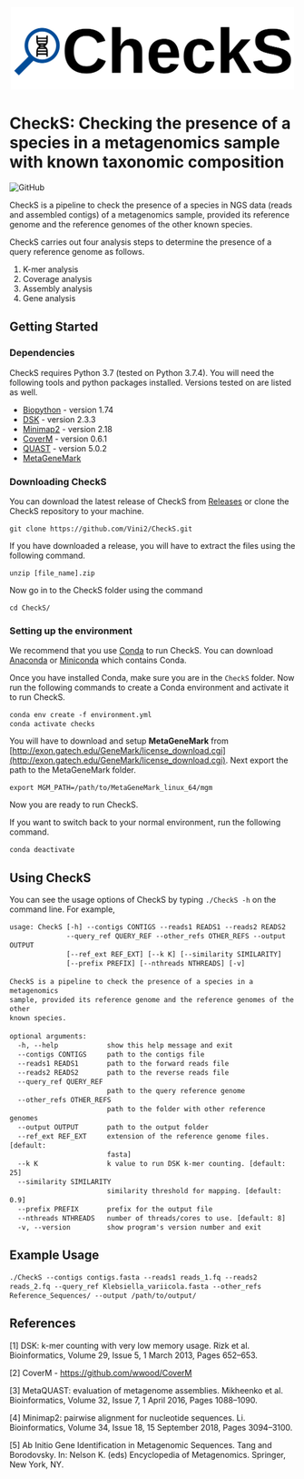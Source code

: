 <p align="center">
  <img src="CheckS_Logo.png" width="500" title="CheckS logo" alt="CheckS logo">
</p>

# CheckS: Checking the presence of a species in a metagenomics sample with known taxonomic composition

![GitHub](https://img.shields.io/github/license/Vini2/CheckS)


CheckS is a pipeline to check the presence of a species in NGS data (reads and assembled contigs) of a metagenomics sample, provided its reference genome and the reference genomes of the other known species. 

CheckS carries out four analysis steps to determine the presence of a query reference genome as follows.
1. K-mer analysis
2. Coverage analysis
3. Assembly analysis
4. Gene analysis
                                          
## Getting Started

### Dependencies
CheckS requires Python 3.7 (tested on Python 3.7.4). You will need the following tools and python packages installed. Versions tested on are listed as well.
* [Biopython](https://biopython.org/) - version 1.74
* [DSK](https://github.com/GATB/dsk) - version 2.3.3
* [Minimap2](https://github.com/lh3/minimap2) - version 2.18
* [CoverM](https://github.com/wwood/CoverM) - version 0.6.1
* [QUAST](http://bioinf.spbau.ru/quast) - version 5.0.2
* [MetaGeneMark](http://exon.gatech.edu/GeneMark/license_download.cgi)

### Downloading CheckS
You can download the latest release of CheckS from [Releases](https://github.com/Vini2/CheckS/releases) or clone the CheckS repository to your machine.

```
git clone https://github.com/Vini2/CheckS.git
```

If you have downloaded a release, you will have to extract the files using the following command.

```
unzip [file_name].zip
```

Now go in to the CheckS folder using the command

```
cd CheckS/
```

### Setting up the environment
We recommend that you use [Conda](https://docs.conda.io/en/latest/) to run CheckS. You can download [Anaconda](https://www.anaconda.com/distribution/) or [Miniconda](https://docs.conda.io/en/latest/miniconda.html) which contains Conda.

Once you have installed Conda, make sure you are in the `CheckS` folder. Now run the following commands to create a Conda environment and activate it to run CheckS.

```
conda env create -f environment.yml
conda activate checks
```

You will have to download and setup **MetaGeneMark** from [http://exon.gatech.edu/GeneMark/license_download.cgi](http://exon.gatech.edu/GeneMark/license_download.cgi). Next export the path to the MetaGeneMark folder.

```
export MGM_PATH=/path/to/MetaGeneMark_linux_64/mgm
```

Now you are ready to run CheckS.

If you want to switch back to your normal environment, run the following command.

```
conda deactivate
```

## Using CheckS
You can see the usage options of CheckS by typing `./CheckS -h` on the command line. For example,
```
usage: CheckS [-h] --contigs CONTIGS --reads1 READS1 --reads2 READS2
              --query_ref QUERY_REF --other_refs OTHER_REFS --output OUTPUT
              [--ref_ext REF_EXT] [--k K] [--similarity SIMILARITY]
              [--prefix PREFIX] [--nthreads NTHREADS] [-v]

CheckS is a pipeline to check the presence of a species in a metagenomics
sample, provided its reference genome and the reference genomes of the other
known species.

optional arguments:
  -h, --help            show this help message and exit
  --contigs CONTIGS     path to the contigs file
  --reads1 READS1       path to the forward reads file
  --reads2 READS2       path to the reverse reads file
  --query_ref QUERY_REF
                        path to the query reference genome
  --other_refs OTHER_REFS
                        path to the folder with other reference genomes
  --output OUTPUT       path to the output folder
  --ref_ext REF_EXT     extension of the reference genome files. [default:
                        fasta]
  --k K                 k value to run DSK k-mer counting. [default: 25]
  --similarity SIMILARITY
                        similarity threshold for mapping. [default: 0.9]
  --prefix PREFIX       prefix for the output file
  --nthreads NTHREADS   number of threads/cores to use. [default: 8]
  -v, --version         show program's version number and exit
```

## Example Usage

```
./CheckS --contigs contigs.fasta --reads1 reads_1.fq --reads2 reads_2.fq --query_ref Klebsiella_variicola.fasta --other_refs Reference_Sequences/ --output /path/to/output/
```

## References

[1] DSK: k-mer counting with very low memory usage. Rizk et al. Bioinformatics, Volume 29, Issue 5, 1 March 2013, Pages 652–653.

[2] CoverM - https://github.com/wwood/CoverM

[3] MetaQUAST: evaluation of metagenome assemblies. Mikheenko et al. Bioinformatics, Volume 32, Issue 7, 1 April 2016, Pages 1088–1090.

[4] Minimap2: pairwise alignment for nucleotide sequences. Li. Bioinformatics, Volume 34, Issue 18, 15 September 2018, Pages 3094–3100.

[5] Ab Initio Gene Identification in Metagenomic Sequences. Tang and Borodovsky. In: Nelson K. (eds) Encyclopedia of Metagenomics. Springer, New York, NY.
